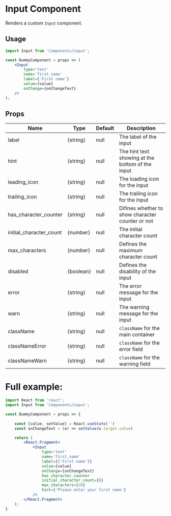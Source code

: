 # Input Component

Renders a custom `Input` component.


## Usage

```jsx
import Input from 'Components/input';

const DummyComponent = props => (
    <Input 
        type='text'
        name='first_name'
        label={'First name'}
        value={value}
        onChange={onChangeText}
    />
);
```

## Props


| Name                      | Type       | Default  | Description                                           |
| ------------------------- | ---------- | -------- | ----------------------------------------------------- |
| label                     | {string}   | null     | The label of the input                                |
| hint                      | {string}   | null     | The hint text showing at the bottom of the input      |
| leading_icon              | {string}   | null     | The loading icon for the input                        |
| trailing_icon             | {string}   | null     | The trailing icon for the input                       |
| has_character_counter     | {string}   | null     | Difines whether to show character counter or not      |
| initial_character_count   | {number}   | null     | The initial character count                           |
| max_characters            | {number}   | null     | Defines the maximum character count                   |
| disabled                  | {boolean}  | null     | Defines the disability of the input                   |
| error                     | {string}   | null     | The error message for the input                       |
| warn                      | {string}   | null     | The warning message for the input                     |
| className                 | {string}   | null     | `className` for the main container                    |
| classNameError            | {string}   | null     | `className` for the error field                       |
| classNameWarn             | {string}   | null     | `className` for the warning field                     |


# Full example:

```jsx
import React from 'react';
import Input from 'Components/input';

const DummyComponent = props => {
    
    const [value, setValue] = React.useState('')
    const onChangeText = (e) => setValue(e.target.value) 

    return (
        <React.Fragment>
            <Input 
                type='text'
                name='first_name'
                label={('First name')}
                value={value}
                onChange={onChangeText}
                has_character_counter
                initial_character_count={0}
                max_characters={20}
                hint={'Please enter your first name'}
            />
        </React.Fragment>
    );
}
```

